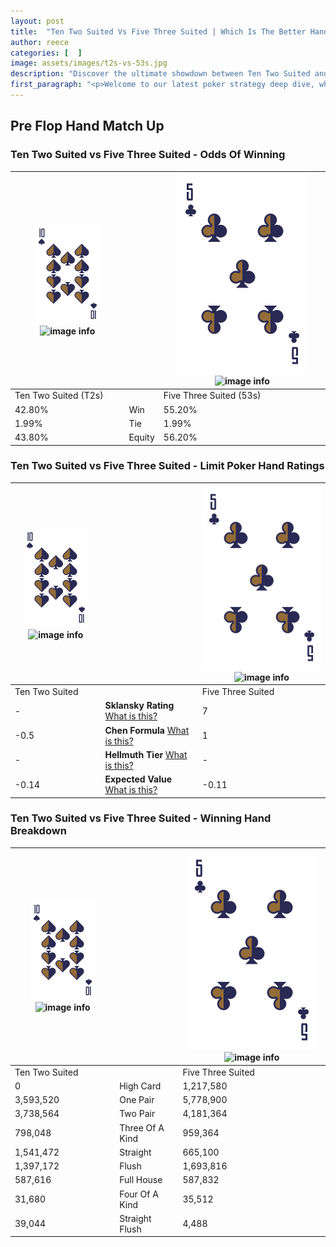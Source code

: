 ```yaml
---
layout: post
title:  "Ten Two Suited Vs Five Three Suited | Which Is The Better Hand In Poker? A Complete Guide"
author: reece
categories: [  ]
image: assets/images/t2s-vs-53s.jpg
description: "Discover the ultimate showdown between Ten Two Suited and Five Three Suited in poker! Uncover the odds, strategies, and scenarios where one hand triumphs over the other. Get ready to up your poker game with this thrilling analysis."
first_paragraph: "<p>Welcome to our latest poker strategy deep dive, where we're pitting two distinct hands against each other in a high-stakes showdown: Ten Two Suited vs Five Three Suited.</p><p>In the dynamic world of poker, every decision counts, and knowing which hand holds the upper hand is key to your success at the table.</p><p>In this article, we'll dissect these two hands, explore the scenarios where one dominates the other, and equip you with the knowledge to make strategic choices that can tip the odds in your favor.</p><p>Get ready to unravel the intriguing dynamics of these poker hands and elevate your game to new heights.</p>"
---
```




[comment]: # (sp0)

## Pre Flop Hand Match Up

<div class="table hand-ratings" markdown="1"> 



### Ten Two Suited vs Five Three Suited - Odds Of Winning


    
| ![image info](assets/images/hand1/T.png) ![image info](assets/images/hand1/2s.png) |  | ![image info](assets/images/hand2/5.png) ![image info](assets/images/hand2/3s.png) |
| -------- | -------- | -------- |
| Ten Two Suited (T2s) |  | Five Three Suited (53s) |
| 42.80% | Win | 55.20% |
| 1.99% | Tie | 1.99% |
| 43.80% | Equity | 56.20% |




[comment]: # (sp1)



### Ten Two Suited vs Five Three Suited - Limit Poker Hand Ratings


    
| ![image info](assets/images/hand1/T.png) ![image info](assets/images/hand1/2s.png) |  | ![image info](assets/images/hand2/5.png) ![image info](assets/images/hand2/3s.png) |
| -------- | -------- | -------- |
| Ten Two Suited |  | Five Three Suited |
| - | **Sklansky Rating** [What is this?](/sklansky-rating-explained) | 7 |
| -0.5 | **Chen Formula** [What is this?](/chen-formula-explained) | 1 |
| - | **Hellmuth Tier** [What is this?](/Hellmuth-tier-explained) | - |
| -0.14 | **Expected Value** [What is this?](/expected-value-explained) | -0.11 |




[comment]: # (sp2)



### Ten Two Suited vs Five Three Suited - Winning Hand Breakdown


    
| ![image info](assets/images/hand1/T.png) ![image info](assets/images/hand1/2s.png) |  | ![image info](assets/images/hand2/5.png) ![image info](assets/images/hand2/3s.png) |
| -------- | -------- | -------- |
| Ten Two Suited |  | Five Three Suited |
| 0 | High Card | 1,217,580 |
| 3,593,520 | One Pair | 5,778,900 |
| 3,738,564 | Two Pair | 4,181,364 |
| 798,048 | Three Of A Kind | 959,364 |
| 1,541,472 | Straight | 665,100 |
| 1,397,172 | Flush | 1,693,816 |
| 587,616 | Full House | 587,832 |
| 31,680 | Four Of A Kind | 35,512 |
| 39,044 | Straight Flush | 4,488 |




[comment]: # (sp3)



</div>

[comment]: # (sp4)



[comment]: # (sp5)

